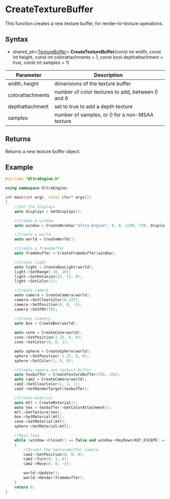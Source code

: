 # CreateTextureBuffer

This function creates a new texture buffer, for render-to-texture operations.

## Syntax

- shared_ptr<[TextureBuffer](TextureBuffer.md)> **CreateTextureBuffer**(const int width, const int height, const int colorattachments = 1, const bool depthattachment = true, const int samples = 1)

| Parameter | Description |
|---|---|
| width, height | dimensions of the texture buffer |
| colorattachments | number of color textures to add, between 0 and 6 |
| depthattachment | set to true to add a depth texture |
| samples | number of samples, or 0 for a non-MSAA texture |

## Returns

Returns a new texture buffer object.

## Example

```c++
#include "UltraEngine.h"

using namespace UltraEngine;

int main(int argc, const char* argv[])
{
    //Get the displays
    auto displays = GetDisplays();

    //Create a window
    auto window = CreateWindow("Ultra Engine", 0, 0, 1280, 720, displays[0], WINDOW_CENTER | WINDOW_TITLEBAR);

    //Create a world
    auto world = CreateWorld();

    //Create a framebuffer
    auto framebuffer = CreateFramebuffer(window);

    //Create light
    auto light = CreateBoxLight(world);
    light->SetRange(-10, 10);
    light->SetRotation(15, 15, 0);
    light->SetColor(2);

    //Create camera
    auto camera = CreateCamera(world);
    camera->SetClearColor(0.125);
    camera->SetPosition(0, 0, -3);
    camera->SetFOV(70);

    //Create scenery
    auto box = CreateBox(world);
    
    auto cone = CreateCone(world);
    cone->SetPosition(1.25, 0, 0);
    cone->SetColor(0, 0, 1);

    auto sphere = CreateSphere(world);
    sphere->SetPosition(-1.25, 0, 0);
    sphere->SetColor(1, 0, 0);

    //Create camera and texture buffer
    auto texbuffer = CreateTextureBuffer(256, 256);
    auto cam2 = CreateCamera(world);
    cam2->SetClearColor(1, 1, 1);
    cam2->SetRenderTarget(texbuffer);

    //Create material
    auto mtl = CreateMaterial();
    auto tex = texbuffer->GetColorAttachment();
    mtl->SetTexture(tex);
    box->SetMaterial(mtl);
    cone->SetMaterial(mtl);
    sphere->SetMaterial(mtl);

    //Main loop
    while (window->Closed() == false and window->KeyDown(KEY_ESCAPE) == false)
    {
        //Orient the texturebuffer camera
        cam2->SetPosition(0, 0, 0);
        cam2->Turn(0, 1, 0);
        cam2->Move(0, 0, -3);

        world->Update();
        world->Render(framebuffer);
    }
    return 0;
}
```

